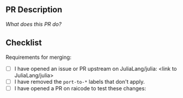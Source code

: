 <!---
PRs to RelationalAI/julia must be opened to the correct branch (see
https://github.com/RelationalAI/raicode/blob/master/nix/julia-version.json).
-->
## PR Description

_What does this PR do?_

## Checklist

Requirements for merging:
- [ ] I have opened an issue or PR upstream on JuliaLang/julia: <link to JuliaLang/julia>
- [ ] I have removed the `port-to-*` labels that don't apply.
- [ ] I have opened a PR on raicode to test these changes: <link to raicode>
